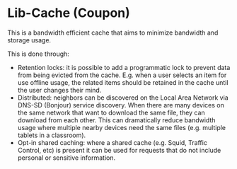 
# Lib-Cache (Coupon)

This is a bandwidth efficient cache that aims to minimize bandwidth and storage usage.

This is done through:

* Retention locks: it is possible to add a programmatic lock to prevent data from being
  evicted from the cache. E.g. when a user selects an item for use offline usage, the related
  items should be retained in the cache until the user changes their mind.
* Distributed: neighbors can be discovered on the Local Area Network via DNS-SD (Bonjour)
  service discovery. When there are many devices on the same network that want to download the 
  same file, they can download from each other. This can dramatically reduce bandwidth usage 
  where multiple nearby devices need the same files (e.g. multiple tablets in a classroom).
* Opt-in shared caching: where a shared cache (e.g. Squid, Traffic Control, etc) is present
  it can be used for requests that do not include personal or sensitive information.

